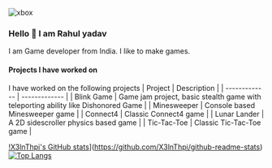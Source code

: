![xbox](https://user-images.githubusercontent.com/12250862/152804645-93a44b06-1f21-4f4c-8c0e-09659671eb3e.jpeg)
### Hello 👋 I am Rahul yadav

I am Game developer from India. I like to make games.

#### Projects I have worked on
I have worked on the following projects
| Project  | Description |
| ------------- | ------------- |
| Blink Game | Game jam project, basic stealth game with teleporting ability like Dishonored Game  |
| Minesweeper  | Console based Minesweeper game  |
| Connect4  | Classic Connect4 game  |
| Lunar Lander  | A 2D sidescroller physics based game  |
| Tic-Tac-Toe  | Classic Tic-Tac-Toe game  |

[!X3lnThpi's GitHub stats](https://github-readme-stats.vercel.app/api?username=X3lnThpi)](https://github.com/X3lnThpi/github-readme-stats)
[![Top Langs](https://github-readme-stats.vercel.app/api/top-langs/?username=X3lnThpi)](https://github.com/anuraghazra/github-readme-stats)

<!--
**X3lnThpi/X3lnThPi** is a ✨ _special_ ✨ repository because its `README.md` (this file) appears on your GitHub profile.

Here are some ideas to get you started:

- 🔭 I’m currently working on ...
- 🌱 I’m currently learning ...
- 👯 I’m looking to collaborate on ...
- 🤔 I’m looking for help with ...
- 💬 Ask me about ...
- 📫 How to reach me: ...
- 😄 Pronouns: ...
- ⚡ Fun fact: ...
-->
